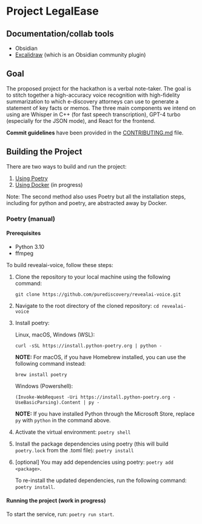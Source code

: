 # Project LegalEase

## Documentation/collab tools

- Obsidian 
- [Excalidraw](https://forum.obsidian.md/t/excalidraw-full-featured-sketching-plugin-in-obsidian/17367) (which is an Obsidian community plugin)

## Goal
The proposed project for the hackathon is a verbal note-taker. The goal is to stitch together a high-accuracy voice recognition with high-fidelity summarization to which e-discovery attorneys can use to generate a statement of key facts or memos. The three main components we intend on using are Whisper in C++ (for fast speech transcription), GPT-4 turbo (especially for the JSON mode), and React for the frontend. 

**Commit guidelines** have been provided in the [CONTRIBUTING.md](CONTRIBUTING.md) file.

## Building the Project
There are two ways to build and run the project:
1. [Using Poetry](#poetry-manual)
2. [Using Docker](#using-docker) (in progress)

Note: The second method also uses Poetry but all the installation steps, including for python and poetry, are abstracted away by Docker.

### Poetry (manual)

#### Prerequisites
- Python 3.10
- ffmpeg

To build revealai-voice, follow these steps:

1. Clone the repository to your local machine using the following command:
    ```
    git clone https://github.com/purediscovery/revealai-voice.git
    ```

2. Navigate to the root directory of the cloned repository:
    `cd revealai-voice`

3. Install poetry:

    Linux, macOS, Windows (WSL):
    ```
    curl -sSL https://install.python-poetry.org | python -
    ```

    **NOTE:** 
    For macOS, if you have Homebrew installed, you can use the following command instead:
    ```
    brew install poetry
    ```

    Windows (Powershell):
    ```
    (Invoke-WebRequest -Uri https://install.python-poetry.org -UseBasicParsing).Content | py -
    ```
    
    **NOTE:**
    If you have installed Python through the Microsoft Store, replace `py` with `python` in the command above.


4. Activate the virtual environment:
    ```poetry shell```

5. Install the package dependencies using poetry (this will build `poetry.lock` from the .toml file):
    ```poetry install```


6. [optional] You may add dependencies using poetry:
    ```poetry add <package>```.
    
    To re-install the updated dependencies, run the following command:
    ```poetry install```.

#### Running the project (work in progress)
To start the service, run:
    ```poetry run start```.

